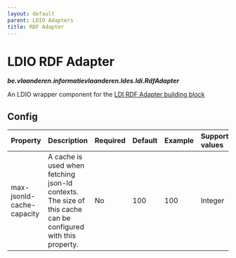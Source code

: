 ```yaml
---
layout: default
parent: LDIO Adapters
title: RDF Adapter
---
```


# LDIO RDF Adapter
***be.vlaanderen.informatievlaanderen.ldes.ldi.RdfAdapter***

An LDIO wrapper component for the [LDI RDF Adapter building block](../../core/ldi-adapters/rdf-adapter)

## Config


| Property                  | Description                                                                                                  | Required | Default | Example | Supported values |
|:--------------------------|:-------------------------------------------------------------------------------------------------------------|:---------|:--------|:--------|:-----------------|
| max-jsonld-cache-capacity | A cache is used when fetching json-ld contexts. The size of this cache can be configured with this property. | No       | 100     | 100     | Integer          |